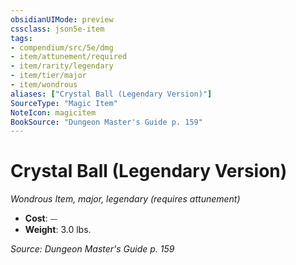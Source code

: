 ```yaml
---
obsidianUIMode: preview
cssclass: json5e-item
tags:
- compendium/src/5e/dmg
- item/attunement/required
- item/rarity/legendary
- item/tier/major
- item/wondrous
aliases: ["Crystal Ball (Legendary Version)"]
SourceType: "Magic Item"
NoteIcon: magicitem
BookSource: "Dungeon Master's Guide p. 159"
---
```

# Crystal Ball (Legendary Version)
*Wondrous Item, major, legendary (requires attunement)*  

- **Cost**: ⏤
- **Weight**: 3.0 lbs.

*Source: Dungeon Master's Guide p. 159*